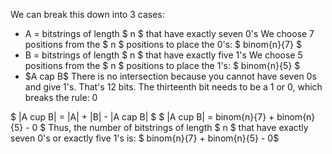 We can break this down into 3 cases:
<ul>
<li> A = bitstrings of length $ n $ that have exactly seven 0's 
We choose 7 positions from the $ n $ positions to place the 0's: $ binom{n}{7} $
	<li> B = bitstrings of length $ n $ that have exactly five 1's 
	      We choose 5 positions from the $ n $ positions to place the 1's: $ binom{n}{5} $
	<li> $A cap B$ 
There is no intersection because you cannot have seven 0s and give 1's. That's 12 bits. The thirteenth bit needs to be a 1 or 0, which breaks the rule: 0
</ul>
$ |A cup B| = |A| + |B| - |A cap B| $ 
$ |A cup B| = binom{n}{7} + binom{n}{5} - 0 $ 
Thus, the number of bitstrings of length $ n $ that have exactly seven 0's or exactly five 1's is: $ binom{n}{7} + binom{n}{5} - 0$
